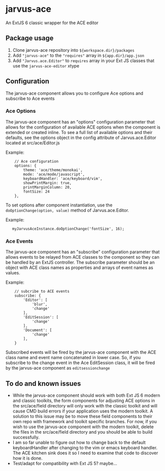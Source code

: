 # jarvus-ace
An ExtJS 6 classic wrapper for the ACE editor

## Package usage
1.  Clone jarvus-ace repository into `${workspace.dir}/packages`
2.  Add `"jarvus-ace"` to the `"requires"` array in `${app.dir}/app.json`
3.  Add `"Jarvus.ace.Editor"` to `requires` array in your Ext JS classes that use the `jarvus-ace-editor` xtype

## Configuration
The jarvus-ace component allows you to configure Ace options and subscribe to Ace events

### Ace Options
The jarvus-ace component has an "options" configuration parameter that allows for the configuration of available
ACE options when the component is extended or created inline. To see a full list of available options and their
defaults, see the options object in the config attribute of Jarvus.ace.Editor located at src/ace/Editor.js

Example:
```
    // Ace configuration
    options: {
        theme: 'ace/theme/monokai',
        mode: 'ace/mode/javascript',
        keyboardHandler: 'ace/keyboard/vim',
        showPrintMargin: true,
        printMarginColumn: 20,
        fontSize: 24
    },
```

To set options after component instantiation, use the ``doOptionChange(option, value)`` method of Jarvus.ace.Editor.

Example:
```
   myJarvusAceInstance.doOptionChange('fontSize', 16);
```

### Ace Events
The jarvus-ace component has an "subscribe" configuration parameter that allows events to be relayed from ACE classes
to the component so they can be handled by an ExtJS controller.  The subscribe parameter should be an object with ACE
class names as properties and arrays of event names as values.

Example:
```
    // subcribe to ACE events
    subscribe: {
        'Editor': [
            'blur',
            'change'
        ],
        'EditSession': [
            'change'
        ],
        'Document': [
            'change'
        ],
    }
```

Subscribed events will be fired by the jarvus-ace component with the ACE class name and event name concatenated in
lower case.  So, if you subscribe to the change event in the Ace EditSession class, it will be fired by the jarvus-ace
component as ``editsessionchange``

## To do and known issues

* While the jarvus-ace component should work with both Ext JS 6 modern and classic toolkits, the form components
for adjusting ACE options in the src/ace/field directory will only work with the classic toolkit and will cause CMD build
errors if your application uses the modern toolkit.  A solution to this issue may be to move these field components to
their own repo with framework and toolkit specific branches.  For now, if you wish to use the jarvus-ace component with
the modern toolkit, delete the files in the src/ace/field directory and you should be able to build successfully.
* I am so far unable to figure out how to change back to the default keyboardHandler after changing to the vim or emacs
keyboard handler.  The ACE kitchen sink does it so I need to examine that code to discover how it is done.
* Test/adapt for compatibility with Ext JS 5? maybe...

